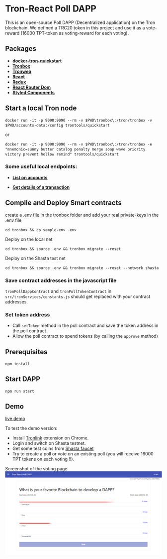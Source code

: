 # Tron-React Poll DAPP
This is an open-source Poll DAPP (Decentralized application) on the Tron blockchain. We defined a TRC20 token in this project and use it as a vote-reward (16000 TPT-token as voting-reward for each voting).


## Packages

- **[docker-tron-quickstart](https://github.com/TRON-US/docker-tron-quickstart)**
- **[Tronbox](https://github.com/tronprotocol/tronbox)**
- **[Tronweb](https://github.com/tronprotocol/tronweb)**
- **[React](https://github.com/facebook/react)**
- **[Redux](https://github.com/reduxjs/redux)**
- **[React Router Dom](https://github.com/ReactTraining/react-router/tree/master/packages/react-router-dom)**
- **[Styled Components](https://github.com/styled-components/styled-components)**


## Start a local Tron node

```shell
docker run -it -p 9090:9090 --rm -v $PWD\tronbox\:/tron/tronbox -v $PWD/accounts-data:/config trontools/quickstart

```
or
```shell
docker run -it -p 9090:9090 --rm -v $PWD\tronbox\:/tron/tronbox -e "mnemonic=sunny butter catalog penalty merge soap wave priority victory prevent hollow remind" trontools/quickstart

```

### Some useful local endpoints:
- **[List on accounts](http://localhost:9090/admin/accounts)**

- **[Get details of a transaction](http://127.0.0.1:9090/wallet/gettransactionbyid?value=the-transaction-id)**


## Compile and Deploy Smart contracts

create a .env file in the tronbox folder and add your real private-keys in the .env file


```shell
cd tronbox && cp sample-env .env 
```

Deploy on the local net

```shell
cd tronbox && source .env && tronbox migrate --reset 

```
Deploy on the Shasta test net
```shell
cd tronbox && source .env && tronbox migrate --reset --network shasta

```
### Save contract addresses in the javascript file
`tronPollDappContract` and `tronPollTokenContract` in `src/tronServices/constants.js` should get replaced with your contract addresses.
### Set token address 
- Call `setToken` method in the poll contract and save the token address in the poll contract
- Allow the poll contract to spend tokens (by calling the `approve` method)
## Prerequisites
```
npm install
```


## Start DAPP
```
npm run start
```

## Demo
[live demo](https://vahidfzm.github.io/tron-react-poll-dapp/)

To test the demo version:
- Install [Tronlink](https://chrome.google.com/webstore/detail/tronlink%EF%BC%88%E6%B3%A2%E5%AE%9D%E9%92%B1%E5%8C%85%EF%BC%89/ibnejdfjmmkpcnlpebklmnkoeoihofec) extension on Chrome.
- Login and switch on Shasta testnet.
- Get some test coins from [Shasta faucet](https://www.trongrid.io/shasta)
- Try to create a poll or vote on an existing poll (you will receive 16000 TPT tokens on each voting !!).



Screenshot of the voting page
![demo](./demo.png)



